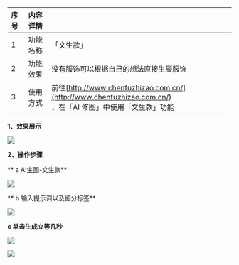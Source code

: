 | **序号** | **内容详情** | |
| :--- | :--- | --- |
| 1 | 功能名称 | 「文生款」 |
| 2 | 功能效果 | 没有服饰可以根据自己的想法直接生辰服饰 |
| 3 | 使用方式 | 前往[http://www.chenfuzhizao.com.cn/](http://www.chenfuzhizao.com.cn/)<br/>，在「AI 修图」中使用「文生款」功能 |


**1、效果展示**

![](https://cdn.nlark.com/yuque/0/2024/png/12434197/1730868002593-97406f27-bb12-47f6-9ee9-a9a7b7c9c3ef.png)

**2、操作步骤**

**   a AI生图-文生款**

![](https://cdn.nlark.com/yuque/0/2024/png/12434197/1730868063341-cc9944f3-7049-4924-91b2-9c00e79ba49f.png)

** b 输入提示词以及细分标签**

![](https://cdn.nlark.com/yuque/0/2024/png/12434197/1730868119818-4841ef1b-7b3d-4e37-bf6f-18d9e31415c9.png)

**c 单击生成立等几秒**

![](https://cdn.nlark.com/yuque/0/2024/png/12434197/1730868148590-70ce43b8-4afb-408b-8996-7d4cf27ffd65.png)

![](https://cdn.nlark.com/yuque/0/2024/png/12434197/1730868169084-e8f297ab-66e2-4935-be4f-0c4b570f4f4a.png)

